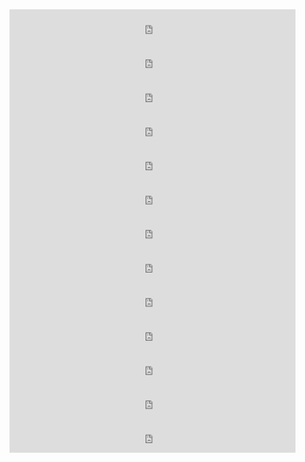 <div>
<iframe width="100%" height="60" src="https://www.mixcloud.com/widget/iframe/?hide_cover=1&mini=1&feed=%2Faxlfc%2Fcasa-lola-jam-session-na-x%2F" frameborder="0"></iframe>
 <iframe width="100%" height="60" src="https://www.mixcloud.com/widget/iframe/?hide_cover=1&mini=1&feed=%2Faxlfc%2Fcasa-lola-jam-sessions-na-x-1%2F" frameborder="0"></iframe>
 <iframe width="100%" height="60" src="https://www.mixcloud.com/widget/iframe/?hide_cover=1&mini=1&feed=%2Faxlfc%2Fcasa-lola-jam-sessions-na-x-2%2F" frameborder="0"></iframe>
 <iframe width="100%" height="60" src="https://www.mixcloud.com/widget/iframe/?hide_cover=1&mini=1&feed=%2Faxlfc%2Fcasa-lola-jam-sessions-na-x-35%2F" frameborder="0"></iframe>
 <iframe width="100%" height="60" src="https://www.mixcloud.com/widget/iframe/?hide_cover=1&mini=1&feed=%2Faxlfc%2Fcasa-lola-jam-sessions-na-x-23%2F" frameborder="0"></iframe>
 <iframe width="100%" height="60" src="https://www.mixcloud.com/widget/iframe/?hide_cover=1&mini=1&feed=%2Faxlfc%2Fcasa-lola-jam-sessions-na-x-13%2F" frameborder="0"></iframe>
 <iframe width="100%" height="60" src="https://www.mixcloud.com/widget/iframe/?hide_cover=1&mini=1&feed=%2Faxlfc%2Fcasa-lola-jam-sessions-na-x-33%2F" frameborder="0"></iframe>
 <iframe width="100%" height="60" src="https://www.mixcloud.com/widget/iframe/?hide_cover=1&mini=1&feed=%2Faxlfc%2Fcasa-lola-jam-sessions-na-x-%25CF%2580%2F" frameborder="0"></iframe>
 <iframe width="100%" height="60" src="https://www.mixcloud.com/widget/iframe/?hide_cover=1&mini=1&feed=%2Faxlfc%2Fcasa-lola-jam-sessions-na-x-iv%2F" frameborder="0"></iframe>
 <iframe width="100%" height="60" src="https://www.mixcloud.com/widget/iframe/?hide_cover=1&mini=1&feed=%2Faxlfc%2Fcasa-lola-jam-sessions-na-x-iv-34%2F" frameborder="0"></iframe>
 <iframe width="100%" height="60" src="https://www.mixcloud.com/widget/iframe/?hide_cover=1&mini=1&feed=%2Faxlfc%2Fcasa-lola-jam-sessions-na-x-5%2F" frameborder="0"></iframe>
 <iframe width="100%" height="60" src="https://www.mixcloud.com/widget/iframe/?hide_cover=1&mini=1&feed=%2Faxlfc%2Fcasa-lola-jam-sessions-na-x-6%2F" frameborder="0"></iframe>
 <iframe width="100%" height="60" src="https://www.mixcloud.com/widget/iframe/?hide_cover=1&mini=1&feed=%2Faxlfc%2Fcasa-lola-jam-sessions-na-x-7%2F" frameborder="0"></iframe>
</div>